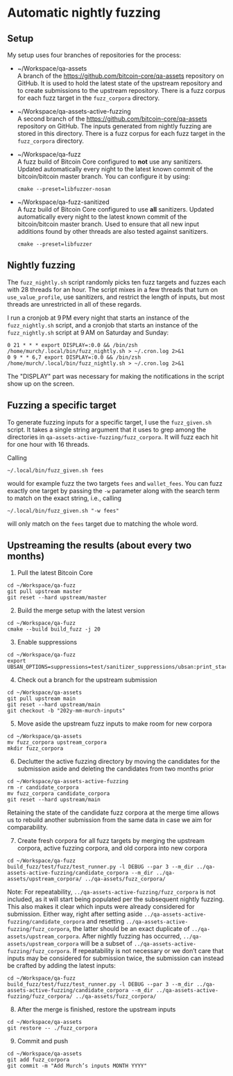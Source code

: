 # Automatic nightly fuzzing

## Setup

My setup uses four branches of repositories for the process:

- ~/Workspace/qa-assets  
    A branch of the https://github.com/bitcoin-core/qa-assets repository on GitHub. It is used to hold the latest state of the upstream repository and to create submissions to the upstream repository. There is a fuzz corpus for each fuzz target in the `fuzz_corpora` directory.
- ~/Workspace/qa-assets-active-fuzzing  
    A second branch of the https://github.com/bitcoin-core/qa-assets repository on GitHub. The inputs generated from nightly fuzzing are stored in this directory. There is a fuzz corpus for each fuzz target in the `fuzz_corpora` directory.
- ~/Workspace/qa-fuzz  
    A fuzz build of Bitcoin Core configured to __not__ use any sanitizers. Updated automatically every night to the latest known commit of the bitcoin/bitcoin master branch. You can configure it by using:

    ```
    cmake --preset=libfuzzer-nosan
    ```

- ~/Workspace/qa-fuzz-sanitized  
    A fuzz build of Bitcoin Core configured to use __all__ sanitizers. Updated automatically every night to the latest known commit of the bitcoin/bitcoin master branch. Used to ensure that all new input additions found by other threads are also tested against sanitizers.

    ```
    cmake --preset=libfuzzer
    ```

## Nightly fuzzing

The `fuzz_nightly.sh` script randomly picks ten fuzz targets and fuzzes each with 28 threads for an hour. The script mixes in a few threads that turn on `use_value_profile`, use sanitizers, and restrict the length of inputs, but most threads are unrestricted in all of these regards.

I run a cronjob at 9 PM every night that starts an instance of the `fuzz_nightly.sh` script, and a cronjob that starts an instance of the `fuzz_nightly.sh` script at 9 AM on Saturday and Sunday:

```
0 21 * * * export DISPLAY=:0.0 && /bin/zsh /home/murch/.local/bin/fuzz_nightly.sh > ~/.cron.log 2>&1
0 9 * * 6,7 export DISPLAY=:0.0 && /bin/zsh /home/murch/.local/bin/fuzz_nightly.sh > ~/.cron.log 2>&1
```

The "DISPLAY" part was necessary for making the notifications in the script show up on the screen.

## Fuzzing a specific target

To generate fuzzing inputs for a specific target, I use the `fuzz_given.sh` script. It takes a single string argument that it uses to grep among the directories in `qa-assets-active-fuzzing/fuzz_corpora`. It will fuzz each hit for one hour with 16 threads.

Calling

```
~/.local/bin/fuzz_given.sh fees
```

would for example fuzz the two targets `fees` and `wallet_fees`. You can fuzz exactly one target by passing the `-w` parameter along with the search term to match on the exact string, i.e., calling

```
~/.local/bin/fuzz_given.sh "-w fees"
```

will only match on the `fees` target due to matching the whole word.

## Upstreaming the results (about every two months)

1. Pull the latest Bitcoin Core
```
cd ~/Workspace/qa-fuzz
git pull upstream master
git reset --hard upstream/master
```

2. Build the merge setup with the latest version
```
cd ~/Workspace/qa-fuzz
cmake --build build_fuzz -j 20
```

3. Enable suppressions
```
cd ~/Workspace/qa-fuzz
export UBSAN_OPTIONS=suppressions=test/sanitizer_suppressions/ubsan:print_stacktrace=1:halt_on_error=1:report_error_type=1
```

4. Check out a branch for the upstream submission
```
cd ~/Workspace/qa-assets
git pull upstream main
git reset --hard upstream/main
git checkout -b "202y-mm-murch-inputs"
```

5. Move aside the upstream fuzz inputs to make room for new corpora
```
cd ~/Workspace/qa-assets
mv fuzz_corpora upstream_corpora
mkdir fuzz_corpora
```

6. Declutter the active fuzzing directory by moving the candidates for the submission aside and deleting the candidates from two months prior
```
cd ~/Workspace/qa-assets-active-fuzzing
rm -r candidate_corpora
mv fuzz_corpora candidate_corpora
git reset --hard upstream/main
```

Retaining the state of the candidate fuzz corpora at the merge time allows us to rebuild another submission from the same data in case we aim for comparability.

7. Create fresh corpora for all fuzz targets by merging the upstream corpora, active fuzzing corpora, and old corpora into new corpora
```
cd ~/Workspace/qa-fuzz
build_fuzz/test/fuzz/test_runner.py -l DEBUG --par 3 --m_dir ../qa-assets-active-fuzzing/candidate_corpora --m_dir ../qa-assets/upstream_corpora/ ../qa-assets/fuzz_corpora/
```

Note: For repeatability, `../qa-assets-active-fuzzing/fuzz_corpora` is not included, as it will start being populated per the subsequent nightly fuzzing. This also makes it clear which inputs were already considered for submission. Either way, right after setting aside `../qa-assets-active-fuzzing/candidate_corpora` and resetting `../qa-assets-active-fuzzing/fuzz_corpora`, the latter should be an exact duplicate of `../qa-assets/upstream_corpora`. After nightly fuzzing has occurred, `../qa-assets/upstream_corpora` will be a subset of `../qa-assets-active-fuzzing/fuzz_corpora`. If repeatability is not necessary or we don’t care that inputs may be considered for submission twice, the submission can instead be crafted by adding the latest inputs:

```
cd ~/Workspace/qa-fuzz
build_fuzz/test/fuzz/test_runner.py -l DEBUG --par 3 --m_dir ../qa-assets-active-fuzzing/candidate_corpora --m_dir ../qa-assets-active-fuzzing/fuzz_corpora/ ../qa-assets/fuzz_corpora/
```

8. After the merge is finished, restore the upstream inputs
```
cd ~/Workspace/qa-assets
git restore -- ./fuzz_corpora
```

9. Commit and push
```
cd ~/Workspace/qa-assets
git add fuzz_corpora
git commit -m "Add Murch’s inputs MONTH YYYY"
```


